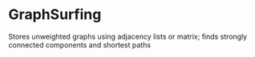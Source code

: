 # GraphSurfing
Stores unweighted graphs using adjacency lists or matrix; finds strongly connected components and shortest paths
